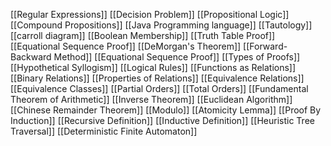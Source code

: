 
[[Regular Expressions]]
[[Decision Problem]]
[[Propositional Logic]]
[[Compound Propositions]]
[[Java Programming language]]
[[Tautology]]
[[carroll diagram]] 
[[Boolean Membership]]
[[Truth Table Proof]]
[[Equational Sequence Proof]]
[[DeMorgan's Theorem]]
[[Forward-Backward Method]]
[[Equational Sequence Proof]]
[[Types of Proofs]]
[[Hypothetical Syllogism]]
[[Logical Rules]]
[[Functions as Relations]]
[[Binary Relations]]
[[Properties of Relations]]
[[Equivalence Relations]]
[[Equivalence Classes]]
[[Partial Orders]]
[[Total Orders]] 
[[Fundamental Theorem of Arithmetic]]
[[Inverse Theorem]]
[[Euclidean Algorithm]]
[[Chinese Remainder Theorem]]
[[Modulo]]
[[Atomicity Lemma]]
[[Proof By Induction]]
[[Recursive Definition]]
[[Inductive Definition]]
[[Heuristic Tree Traversal]]
[[Deterministic Finite Automaton]]
